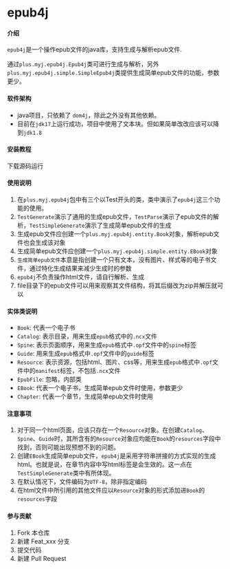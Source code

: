 # epub4j

#### 介绍

`epub4j`是一个操作epub文件的java库，支持生成与解析epub文件.

通过`plus.myj.epub4j.Epub4j`类可进行生成与解析，另外`plus.myj.epub4j.simple.SimpleEpub4j`类提供生成简单epub文件的功能，参数更少。


#### 软件架构
* java项目，只依赖了 `dom4j`，除此之外没有其他依赖。
* 目前在`jdk17`上运行成功，项目中使用了文本块。但如果简单改改应该可以降到`jdk1.8`


#### 安装教程

下载源码运行

#### 使用说明

1.  在`plus.myj.epub4j`包中有三个以Test开头的类，类中演示了`epub4j`这三个功能的使用。
2. `TestGenerate`演示了通用的生成epub文件，`TestParse`演示了epub文件的解析，`TestSimpleGenerate`演示了生成简单epub文件的生成
3. 生成epub文件应创建一个`plus.myj.epub4j.entity.Book`对象，解析epub文件也会生成该对象
4. 生成简单epub文件应创建一个`plus.myj.epub4j.simple.entity.EBook`对象
5. `生成简单epub文件`本意是指创建一个只有文本，没有图片、样式等的电子书文件，通过特化生成结果来减少生成时的参数
6. `epub4j`不负责操作html文件，请自行解析、生成
7. file目录下的epub文件可以用来观察其文件结构，将其后缀改为zip并解压就可以

#### 实体类说明

* `Book`: 代表一个电子书
* `Catalog`: 表示目录，用来生成`epub`格式中的`.ncx`文件
* `Spine`: 表示页面顺序，用来生成`epub`格式中`.opf`文件中的`spine`标签
* `Guide`: 用来生成`epub`格式中`.opf`文件中的`guide`标签
* `Resource`: 表示资源，包括html、图片、css等，用来生成`epub`格式中`.opf`文件中的`manifest`标签，不包括`.ncx`文件
* `EpubFile`: 忽略，内部类
* `EBook`: 代表一个电子书，生成简单epub文件时使用，参数更少
* `Chapter`: 代表一个章节，生成简单epub文件时使用

#### 注意事项

1. 对于同一个html页面，应该只存在一个`Resource`对象。在创建`Catalog`、`Spine`、`Guide`时，其所含有的`Resource`对象应均能在`Book`的`resources`字段中找到，否则可能出现预想不到的问题。
2. 创建`EBook`生成简单epub文件，`epub4j`是采用字符串拼接的方式实现的生成html。也就是说，在章节内容中写html标签是会生效的。这一点在`TestSimpleGenerate`类中有所体现。
3. 在默认情况下，文件编码为`UTF-8`，除非指定编码
4. 在html文件中所引用的其他文件应以`Resource`对象的形式添加进`Book`的`resources`字段

#### 参与贡献

1.  Fork 本仓库
2.  新建 Feat_xxx 分支
3.  提交代码
4.  新建 Pull Request
